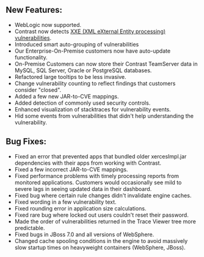 <!--
title: "Contrast 2.1.0 Release Notes, May 15th, 2013"
description: "Contrast 2.1.0 Release Notes, May 15th, 2013"
-->

## New Features:
* WebLogic now supported.
* Contrast now detects [XXE (XML eXternal Entity processing) vulnerabilities](https://www.owasp.org/index.php/XML_External_Entity_(XXE)_Processing).
* Introduced smart auto-grouping of vulnerabilities
* Our Enterprise-On-Premise customers now have auto-update functionality.
* On-Premise Customers can now store their Contrast TeamServer data in MySQL, SQL Server, Oracle or PostgreSQL databases.
* Refactored large tooltips to be less invasive.
* Change vulnerability counting to reflect findings that customers consider "closed".
* Added a few new JAR-to-CVE mappings.
* Added detection of commonly used security controls.
* Enhanced visualization of stacktraces for vulnerability events.
* Hid some events from vulnerabilities that didn't help understanding the vulnerability.

## Bug Fixes:
* Fixed an error that prevented apps that bundled older xercesImpl.jar dependencies with their apps from working with Contrast.
* Fixed a few incorrect JAR-to-CVE mappings.
* Fixed performance problems with timely processing reports from monitored applications. Customers would occasionally see mild to severe lags in seeing updated data in their dashboard.
* Fixed bug where certain rule changes didn't invalidate engine caches.
* Fixed wording in a few vulnerability text.
* Fixed rounding error in application size calculations.
* Fixed rare bug where locked out users couldn't reset their password.
* Made the order of vulnerabilities returned in the Trace Viewer tree more predictable.
* Fixed bugs in JBoss 7.0 and all versions of WebSphere.
* Changed cache spooling conditions in the engine to avoid massively slow startup times on heavyweight containers (WebSphere, JBoss). 
